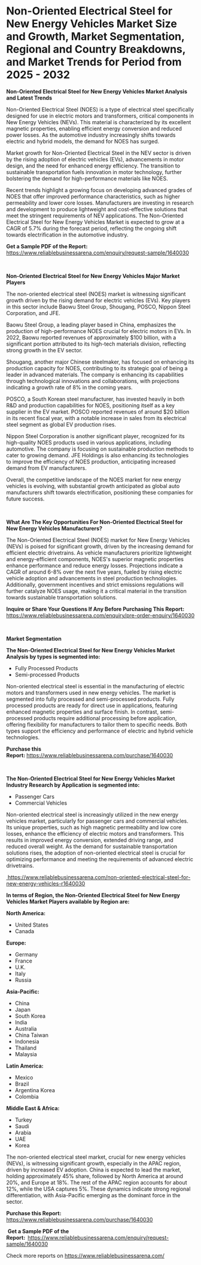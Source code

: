 <p><h1>Non-Oriented Electrical Steel for New Energy Vehicles Market Size and Growth, Market Segmentation, Regional and Country Breakdowns, and Market Trends for Period from 2025 -  2032</h1></p><p><strong>Non-Oriented Electrical Steel for New Energy Vehicles Market Analysis and Latest Trends</strong></p>
<p><p>Non-Oriented Electrical Steel (NOES) is a type of electrical steel specifically designed for use in electric motors and transformers, critical components in New Energy Vehicles (NEVs). This material is characterized by its excellent magnetic properties, enabling efficient energy conversion and reduced power losses. As the automotive industry increasingly shifts towards electric and hybrid models, the demand for NOES has surged.</p><p>Market growth for Non-Oriented Electrical Steel in the NEV sector is driven by the rising adoption of electric vehicles (EVs), advancements in motor design, and the need for enhanced energy efficiency. The transition to sustainable transportation fuels innovation in motor technology, further bolstering the demand for high-performance materials like NOES. </p><p>Recent trends highlight a growing focus on developing advanced grades of NOES that offer improved performance characteristics, such as higher permeability and lower core losses. Manufacturers are investing in research and development to produce lightweight and cost-effective solutions that meet the stringent requirements of NEV applications. The Non-Oriented Electrical Steel for New Energy Vehicles Market is expected to grow at a CAGR of 5.7% during the forecast period, reflecting the ongoing shift towards electrification in the automotive industry.</p></p>
<p><strong>Get a Sample PDF of the Report:&nbsp;</strong> <a href="https://www.reliablebusinessarena.com/enquiry/request-sample/1640030?utm_campaign=2112&utm_medium=2&utm_source=Github&utm_content=ia&utm_term=01022025&utm_id=non-oriented-electrical-steel-for-new-energy-vehicles">https://www.reliablebusinessarena.com/enquiry/request-sample/1640030</a></p>
<p>&nbsp;</p>
<p><strong>Non-Oriented Electrical Steel for New Energy Vehicles Major Market Players</strong></p>
<p><p>The non-oriented electrical steel (NOES) market is witnessing significant growth driven by the rising demand for electric vehicles (EVs). Key players in this sector include Baowu Steel Group, Shougang, POSCO, Nippon Steel Corporation, and JFE. </p><p>Baowu Steel Group, a leading player based in China, emphasizes the production of high-performance NOES crucial for electric motors in EVs. In 2022, Baowu reported revenues of approximately $100 billion, with a significant portion attributed to its high-tech materials division, reflecting strong growth in the EV sector.</p><p>Shougang, another major Chinese steelmaker, has focused on enhancing its production capacity for NOES, contributing to its strategic goal of being a leader in advanced materials. The company is enhancing its capabilities through technological innovations and collaborations, with projections indicating a growth rate of 8% in the coming years.</p><p>POSCO, a South Korean steel manufacturer, has invested heavily in both R&D and production capabilities for NOES, positioning itself as a key supplier in the EV market. POSCO reported revenues of around $20 billion in its recent fiscal year, with a notable increase in sales from its electrical steel segment as global EV production rises.</p><p>Nippon Steel Corporation is another significant player, recognized for its high-quality NOES products used in various applications, including automotive. The company is focusing on sustainable production methods to cater to growing demand. JFE Holdings is also enhancing its technologies to improve the efficiency of NOES production, anticipating increased demand from EV manufacturers.</p><p>Overall, the competitive landscape of the NOES market for new energy vehicles is evolving, with substantial growth anticipated as global auto manufacturers shift towards electrification, positioning these companies for future success.</p></p>
<p>&nbsp;</p>
<p><strong>What Are The Key Opportunities For Non-Oriented Electrical Steel for New Energy Vehicles Manufacturers?</strong></p>
<p><p>The Non-Oriented Electrical Steel (NOES) market for New Energy Vehicles (NEVs) is poised for significant growth, driven by the increasing demand for efficient electric drivetrains. As vehicle manufacturers prioritize lightweight and energy-efficient components, NOES's superior magnetic properties enhance performance and reduce energy losses. Projections indicate a CAGR of around 6-8% over the next five years, fueled by rising electric vehicle adoption and advancements in steel production technologies. Additionally, government incentives and strict emissions regulations will further catalyze NOES usage, making it a critical material in the transition towards sustainable transportation solutions.</p></p>
<p><strong>Inquire or Share Your Questions If Any Before Purchasing This Report:</strong> <a href="https://www.reliablebusinessarena.com/enquiry/pre-order-enquiry/1640030?utm_campaign=2112&utm_medium=2&utm_source=Github&utm_content=ia&utm_term=01022025&utm_id=non-oriented-electrical-steel-for-new-energy-vehicles">https://www.reliablebusinessarena.com/enquiry/pre-order-enquiry/1640030</a></p>
<p>&nbsp;</p>
<p><strong>Market Segmentation</strong></p>
<p><strong>The Non-Oriented Electrical Steel for New Energy Vehicles Market Analysis by types is segmented into:</strong></p>
<p><ul><li>Fully Processed Products</li><li>Semi-processed Products</li></ul></p>
<p><p>Non-oriented electrical steel is essential in the manufacturing of electric motors and transformers used in new energy vehicles. The market is segmented into fully processed and semi-processed products. Fully processed products are ready for direct use in applications, featuring enhanced magnetic properties and surface finish. In contrast, semi-processed products require additional processing before application, offering flexibility for manufacturers to tailor them to specific needs. Both types support the efficiency and performance of electric and hybrid vehicle technologies.</p></p>
<p><strong>Purchase this Report:&nbsp;</strong><a href="https://www.reliablebusinessarena.com/purchase/1640030?utm_campaign=2112&utm_medium=2&utm_source=Github&utm_content=ia&utm_term=01022025&utm_id=non-oriented-electrical-steel-for-new-energy-vehicles">https://www.reliablebusinessarena.com/purchase/1640030</a></p>
<p>&nbsp;</p>
<p><strong>The Non-Oriented Electrical Steel for New Energy Vehicles Market Industry Research by Application is segmented into:</strong></p>
<p><ul><li>Passenger Cars</li><li>Commercial Vehicles</li></ul></p>
<p><p>Non-oriented electrical steel is increasingly utilized in the new energy vehicles market, particularly for passenger cars and commercial vehicles. Its unique properties, such as high magnetic permeability and low core losses, enhance the efficiency of electric motors and transformers. This results in improved energy conversion, extended driving range, and reduced overall weight. As the demand for sustainable transportation solutions rises, the adoption of non-oriented electrical steel is crucial for optimizing performance and meeting the requirements of advanced electric drivetrains.</p></p>
<p><a href="https://www.reliablebusinessarena.com/non-oriented-electrical-steel-for-new-energy-vehicles-r1640030?utm_campaign=2112&utm_medium=2&utm_source=Github&utm_content=ia&utm_term=01022025&utm_id=non-oriented-electrical-steel-for-new-energy-vehicles">&nbsp;https://www.reliablebusinessarena.com/non-oriented-electrical-steel-for-new-energy-vehicles-r1640030</a></p>
<p><strong>In terms of Region, the Non-Oriented Electrical Steel for New Energy Vehicles Market Players available by Region are:</strong></p>
<p>
    <p> <strong> North America: </strong>
        <ul>
            <li>United States</li>
            <li>Canada</li>
        </ul>
        </p> 
    <p> <strong> Europe: </strong>
        <ul>
            <li>Germany</li>
            <li>France</li>
            <li>U.K.</li>
            <li>Italy</li>
            <li>Russia</li>
        </ul>
        </p> 
    <p> <strong> Asia-Pacific: </strong>
        <ul>
            <li>China</li>
            <li>Japan</li>
            <li>South Korea</li>
            <li>India</li>
            <li>Australia</li>
            <li>China Taiwan</li>
            <li>Indonesia</li>
            <li>Thailand</li>
            <li>Malaysia</li>
        </ul>
        </p> 
    <p> <strong> Latin America: </strong>
        <ul>
            <li>Mexico</li>
            <li>Brazil</li>
            <li>Argentina Korea</li>
            <li>Colombia</li>
        </ul>
        </p> 
    <p> <strong> Middle East & Africa: </strong>
        <ul>
            <li>Turkey</li>
            <li>Saudi</li>
            <li>Arabia</li>
            <li>UAE</li>
            <li>Korea</li>
        </ul>
    </p>
    </p>
<p><p>The non-oriented electrical steel market, crucial for new energy vehicles (NEVs), is witnessing significant growth, especially in the APAC region, driven by increased EV adoption. China is expected to lead the market, holding approximately 45% share, followed by North America at around 20%, and Europe at 18%. The rest of the APAC region accounts for about 12%, while the USA captures 5%. These dynamics indicate strong regional differentiation, with Asia-Pacific emerging as the dominant force in the sector.</p></p>
<p><strong>Purchase this Report: </strong><a href="https://www.reliablebusinessarena.com/purchase/1640030?utm_campaign=2112&utm_medium=2&utm_source=Github&utm_content=ia&utm_term=01022025&utm_id=non-oriented-electrical-steel-for-new-energy-vehicles">https://www.reliablebusinessarena.com/purchase/1640030</a></p>
<p>&nbsp;<strong>Get a Sample PDF of the Report:&nbsp;&nbsp;</strong><a href="https://www.reliablebusinessarena.com/enquiry/request-sample/1640030?utm_campaign=2112&utm_medium=2&utm_source=Github&utm_content=ia&utm_term=01022025&utm_id=non-oriented-electrical-steel-for-new-energy-vehicles">https://www.reliablebusinessarena.com/enquiry/request-sample/1640030</a></p>
<p><strong></strong></p>
<p>Check more reports on <a href="https://www.reliablebusinessarena.com/?utm_campaign=2112&utm_medium=2&utm_source=Github&utm_content=ia&utm_term=01022025&utm_id=non-oriented-electrical-steel-for-new-energy-vehicles">https://www.reliablebusinessarena.com/</a></p>